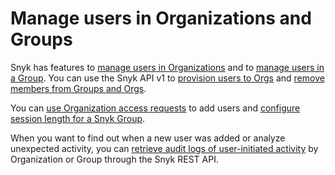 # Manage users in Organizations and Groups

Snyk has features to [manage users in Organizations](manage-users-in-organizations.md) and to [manage users in a Group](manage-users-in-a-group.md). You can use the Snyk API v1 to [provision users to Orgs](../../snyk-api/user-management-with-the-snyk-api/provision-users-to-orgs-using-the-snyk-api-v1.md) and [remove members from Groups and Orgs](../../snyk-api/user-management-with-the-snyk-api/remove-members-from-groups-and-orgs-using-the-snyk-rest-and-v1-api.md).

You can [use Organization access requests](requests-for-access-to-an-organization.md) to add users and [configure session length for a Snyk Group](configure-session-length-for-a-snyk-group.md).

When you want to find out when a new user was added or analyze unexpected activity, you can [retrieve audit logs of user-initiated activity](../../snyk-api/user-management-with-the-snyk-api/retrieve-audit-logs-of-user-initiated-activity-by-api-for-an-org-or-group.md) by Organization or Group through the Snyk REST API.

